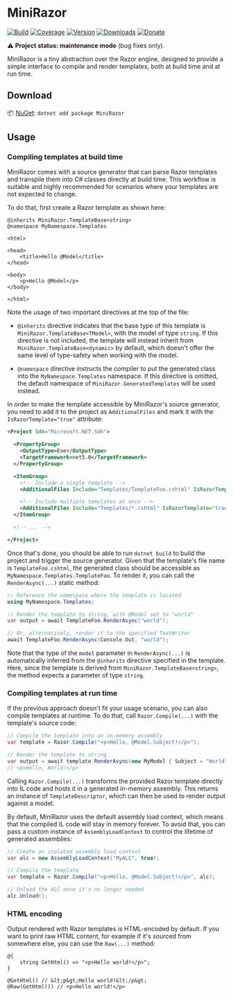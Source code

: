 # MiniRazor

[![Build](https://github.com/Tyrrrz/MiniRazor/workflows/CI/badge.svg?branch=master)](https://github.com/Tyrrrz/MiniRazor/actions)
[![Coverage](https://codecov.io/gh/Tyrrrz/MiniRazor/branch/master/graph/badge.svg)](https://codecov.io/gh/Tyrrrz/MiniRazor)
[![Version](https://img.shields.io/nuget/v/MiniRazor.svg)](https://nuget.org/packages/MiniRazor)
[![Downloads](https://img.shields.io/nuget/dt/MiniRazor.svg)](https://nuget.org/packages/MiniRazor)
[![Donate](https://img.shields.io/badge/donate-$$$-purple.svg)](https://tyrrrz.me/donate)

⚠️ **Project status: maintenance mode** (bug fixes only).

MiniRazor is a tiny abstraction over the Razor engine, designed to provide a simple interface to compile and render templates, both at build time and at run time.

## Download

📦 [NuGet](https://nuget.org/packages/MiniRazor): `dotnet add package MiniRazor`

## Usage

### Compiling templates at build time

MiniRazor comes with a source generator that can parse Razor templates and transpile them into C# classes directly at build time.
This workflow is suitable and highly recommended for scenarios where your templates are not expected to change.

To do that, first create a Razor template as shown here:

```razor
@inherits MiniRazor.TemplateBase<string>
@namespace MyNamespace.Templates

<html>

<head>
    <title>Hello @Model</title>
</head>

<body>
    <p>Hello @Model</p>
</body>

</html>
```

Note the usage of two important directives at the top of the file:

- `@inherits` directive indicates that the base type of this template is `MiniRazor.TemplateBase<TModel>`, with the model of type `string`.
  If this directive is not included, the template will instead inherit from `MiniRazor.TemplateBase<dynamic>` by default, which doesn't offer the same level of type-safety when working with the model.
  
- `@namespace` directive instructs the compiler to put the generated class into the `MyNamespace.Templates` namespace.
  If this directive is omitted, the default namespace of `MiniRazor.GeneratedTemplates` will be used instead.

In order to make the template accessible by MiniRazor's source generator, you need to add it to the project as `AdditionalFiles` and mark it with the `IsRazorTemplate="true"` attribute:

```xml
<Project Sdk="Microsoft.NET.Sdk">

  <PropertyGroup>
    <OutputType>Exe</OutputType>
    <TargetFramework>net5.0</TargetFramework>
  </PropertyGroup>

  <ItemGroup>
    <!-- Include a single template -->
    <AdditionalFiles Include="Templates/TemplateFoo.cshtml" IsRazorTemplate="true" />

    <!-- Include multiple templates at once -->
    <AdditionalFiles Include="Templates/*.cshtml" IsRazorTemplate="true" />
  </ItemGroup>

  <!-- ... -->

</Project>
```

Once that's done, you should be able to run `dotnet build` to build the project and trigger the source generator.
Given that the template's file name is `TemplateFoo.cshtml`, the generated class should be accessible as `MyNamespace.Templates.TemplateFoo`.
To render it, you can call the `RenderAsync(...)` static method:

```csharp
// Reference the namespace where the template is located
using MyNamespace.Templates;

// Render the template to string, with @Model set to "world"
var output = await TemplateFoo.RenderAsync("world");

// Or, alternatively, render it to the specified TextWriter
await TemplateFoo.RenderAsync(Console.Out, "world");
```

Note that the type of the `model` parameter in `RenderAsync(...)` is automatically inferred from the `@inherits` directive specified in the template.
Here, since the template is derived from `MiniRazor.TemplateBase<string>`, the method expects a parameter of type `string`.

### Compiling templates at run time

If the previous approach doesn't fit your usage scenario, you can also compile templates at runtime.
To do that, call `Razor.Compile(...)` with the template's source code:

```csharp
// Compile the template into an in-memory assembly
var template = Razor.Compile("<p>Hello, @Model.Subject!</p>");

// Render the template to string
var output = await template.RenderAsync(new MyModel { Subject = "World" });
// <p>Hello, World!</p>
```

Calling `Razor.Compile(...)` transforms the provided Razor template directly into IL code and hosts it in a generated in-memory assembly.
This returns an instance of `TemplateDescriptor`, which can then be used to render output against a model.

By default, MiniRazor uses the default assembly load context, which means that the compiled IL code will stay in memory forever.
To avoid that, you can pass a custom instance of `AssemblyLoadContext` to control the lifetime of generated assemblies:

```csharp
// Create an isolated assembly load context
var alc = new AssemblyLoadContext("MyALC", true);

// Compile the template
var template = Razor.Compile("<p>Hello, @Model.Subject!</p>", alc);

// Unload the ALC once it's no longer needed
alc.Unload();
```

### HTML encoding

Output rendered with Razor templates is HTML-encoded by default.
If you want to print raw HTML content, for example if it's sourced from somewhere else, you can use the `Raw(...)` method:

```razor
@{
    string GetHtml() => "<p>Hello world!</p>";
}

@GetHtml() // &lt;p&gt;Hello world!&lt;/p&gt; 
@Raw(GetHtml()) // <p>Hello world!</p>
```
